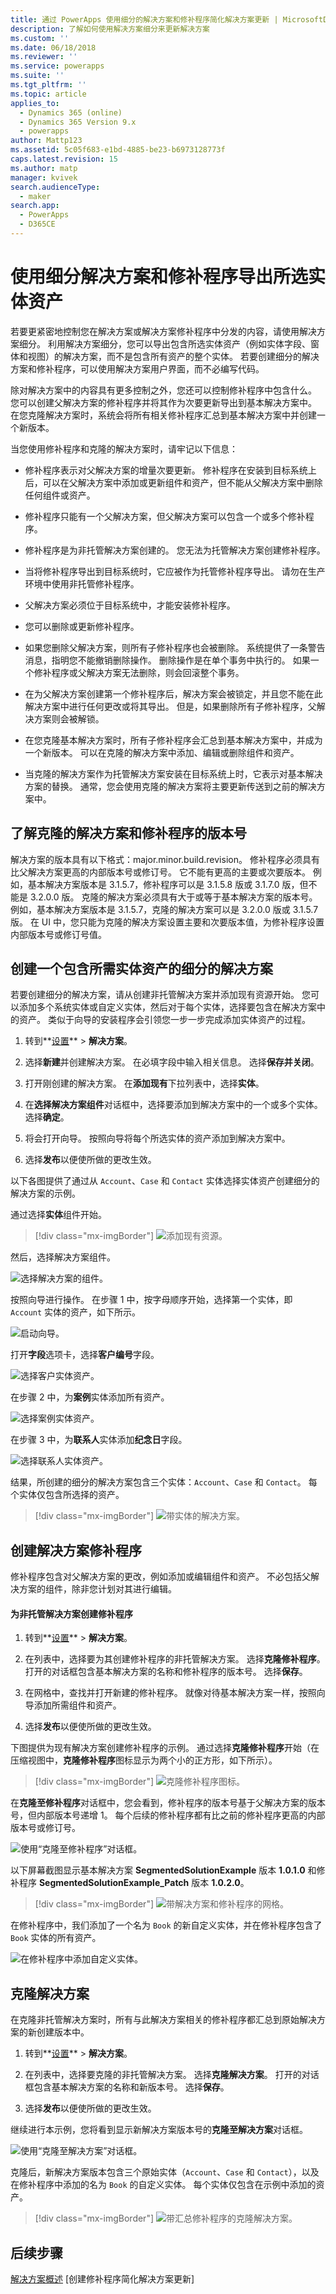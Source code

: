 ```yaml
---
title: 通过 PowerApps 使用细分的解决方案和修补程序简化解决方案更新 | MicrosoftDocs
description: 了解如何使用解决方案细分来更新解决方案
ms.custom: ''
ms.date: 06/18/2018
ms.reviewer: ''
ms.service: powerapps
ms.suite: ''
ms.tgt_pltfrm: ''
ms.topic: article
applies_to:
  - Dynamics 365 (online)
  - Dynamics 365 Version 9.x
  - powerapps
author: Mattp123
ms.assetid: 5c05f683-e1bd-4885-be23-b6973128773f
caps.latest.revision: 15
ms.author: matp
manager: kvivek
search.audienceType:
  - maker
search.app:
  - PowerApps
  - D365CE
---
```

# <a name="use-segmented-solutions-and-patches-to-export-selected-entity-assets"></a>使用细分解决方案和修补程序导出所选实体资产

若要更紧密地控制您在解决方案或解决方案修补程序中分发的内容，请使用解决方案细分。 利用解决方案细分，您可以导出包含所选实体资产（例如实体字段、窗体和视图）的解决方案，而不是包含所有资产的整个实体。 若要创建细分的解决方案和修补程序，可以使用解决方案用户界面，而不必编写代码。  
  
 除对解决方案中的内容具有更多控制之外，您还可以控制修补程序中包含什么。 您可以创建父解决方案的修补程序并将其作为次要更新导出到基本解决方案中。 在您克隆解决方案时，系统会将所有相关修补程序汇总到基本解决方案中并创建一个新版本。  
  
 当您使用修补程序和克隆的解决方案时，请牢记以下信息：  
  
-   修补程序表示对父解决方案的增量次要更新。 修补程序在安装到目标系统上后，可以在父解决方案中添加或更新组件和资产，但不能从父解决方案中删除任何组件或资产。  
  
-   修补程序只能有一个父解决方案，但父解决方案可以包含一个或多个修补程序。  
  
-   修补程序是为非托管解决方案创建的。 您无法为托管解决方案创建修补程序。  
  
-   当将修补程序导出到目标系统时，它应被作为托管修补程序导出。 请勿在生产环境中使用非托管修补程序。  
  
-   父解决方案必须位于目标系统中，才能安装修补程序。  
  
-   您可以删除或更新修补程序。  
  
-   如果您删除父解决方案，则所有子修补程序也会被删除。 系统提供了一条警告消息，指明您不能撤销删除操作。 删除操作是在单个事务中执行的。 如果一个修补程序或父解决方案无法删除，则会回滚整个事务。  
  
-   在为父解决方案创建第一个修补程序后，解决方案会被锁定，并且您不能在此解决方案中进行任何更改或将其导出。 但是，如果删除所有子修补程序，父解决方案则会被解锁。  
  
-   在您克隆基本解决方案时，所有子修补程序会汇总到基本解决方案中，并成为一个新版本。 可以在克隆的解决方案中添加、编辑或删除组件和资产。  
  
-   当克隆的解决方案作为托管解决方案安装在目标系统上时，它表示对基本解决方案的替换。 通常，您会使用克隆的解决方案将主要更新传送到之前的解决方案中。  
  
## <a name="understanding-version-numbers-for-cloned-solutions-and-patches"></a>了解克隆的解决方案和修补程序的版本号  
 解决方案的版本具有以下格式：major.minor.build.revision。 修补程序必须具有比父解决方案更高的内部版本号或修订号。 它不能有更高的主要或次要版本。 例如，基本解决方案版本是 3.1.5.7，修补程序可以是 3.1.5.8 版或 3.1.7.0 版，但不能是 3.2.0.0 版。 克隆的解决方案必须具有大于或等于基本解决方案的版本号。 例如，基本解决方案版本是 3.1.5.7，克隆的解决方案可以是 3.2.0.0 版或 3.1.5.7 版。 在 UI 中，您只能为克隆的解决方案设置主要和次要版本值，为修补程序设置内部版本号或修订号值。  
  
## <a name="create-a-segmented-solution-with-the-entity-assets-you-want"></a>创建一个包含所需实体资产的细分的解决方案  
 若要创建细分的解决方案，请从创建非托管解决方案并添加现有资源开始。 您可以添加多个系统实体或自定义实体，然后对于每个实体，选择要包含在解决方案中的资产。 类似于向导的安装程序会引领您一步一步完成添加实体资产的过程。  
  
1. 转到**[设置](../model-driven-apps/advanced-navigation.md#settings)** > **解决方案**。   
  
2.  选择**新建**并创建解决方案。 在必填字段中输入相关信息。 选择**保存并关闭**。  
  
3.  打开刚创建的解决方案。 在**添加现有**下拉列表中，选择**实体**。  
  
4.  在**选择解决方案组件**对话框中，选择要添加到解决方案中的一个或多个实体。 选择**确定**。  
  
5.  将会打开向导。 按照向导将每个所选实体的资产添加到解决方案中。  
  
6.  选择**发布**以便使所做的更改生效。  
  
 以下各图提供了通过从 `Account`、`Case` 和 `Contact` 实体选择实体资产创建细分的解决方案的示例。  
  
 通过选择**实体**组件开始。  

 > [!div class="mx-imgBorder"] 
 > ![添加现有资源。](media/solution-segmentation-add-existing-resources-admin.png "添加现有资源。")  
  
 然后，选择解决方案组件。  
  
 ![选择解决方案的组件。](media/solution-segmentation-select-components-admin.png "选择解决方案的组件。")  
  
 按照向导进行操作。 在步骤 1 中，按字母顺序开始，选择第一个实体，即 `Account` 实体的资产，如下所示。  
  
 ![启动向导。](media/solution-segmentation-wizard-starts-admin.png "启动向导。")  
  
 打开**字段**选项卡，选择**客户编号**字段。  
  
 ![选择客户实体资产。](media/solution-segmentation-select-account-assets-admin.png "选择客户实体资产。")  
  
 在步骤 2 中，为**案例**实体添加所有资产。  
  
 ![选择案例实体资产。](media/solution-segmentation-select-case-assets-admin.png "选择案例实体资产。")  
  
 在步骤 3 中，为**联系人**实体添加**纪念日**字段。  
  
 ![选择联系人实体资产。](media/solution-segmentation-select-contact-assets-admin.png "选择联系人实体资产。")  
  
 结果，所创建的细分的解决方案包含三个实体：`Account`、`Case` 和 `Contact`。 每个实体仅包含所选择的资产。  
  
 > [!div class="mx-imgBorder"] 
 > ![带实体的解决方案。](media/solution-segmentation-solution-entities-admin.png "带实体的解决方案。")  
  
## <a name="create-a-solution-patch"></a>创建解决方案修补程序  
 修补程序包含对父解决方案的更改，例如添加或编辑组件和资产。 不必包括父解决方案的组件，除非您计划对其进行编辑。  
  
 #### <a name="create-a-patch-for-an-unmanaged-solution"></a>为非托管解决方案创建修补程序  
  
1. 转到**[设置](../model-driven-apps/advanced-navigation.md#settings)** > **解决方案**。   
  
2.  在列表中，选择要为其创建修补程序的非托管解决方案。 选择**克隆修补程序**。 打开的对话框包含基本解决方案的名称和修补程序的版本号。 选择**保存**。  
  
3.  在网格中，查找并打开新建的修补程序。 就像对待基本解决方案一样，按照向导添加所需组件和资产。  
  
4.  选择**发布**以便使所做的更改生效。  
  
 下图提供为现有解决方案创建修补程序的示例。 通过选择**克隆修补程序**开始（在压缩视图中，**克隆修补程序**图标显示为两个小的正方形，如下所示）。  
  
 > [!div class="mx-imgBorder"] 
 > ![克隆修补程序图标。](media/solution-segmentation-click-patch-icon-admin.png "克隆修补程序图标。")  
  
 在**克隆至修补程序**对话框中，您会看到，修补程序的版本号基于父解决方案的版本号，但内部版本号递增 1。 每个后续的修补程序都有比之前的修补程序更高的内部版本号或修订号。  
  
 ![使用“克隆至修补程序”对话框。](media/solution-segmentation-clone-patch-dialog-admin.png "使用“克隆至修补程序”对话框。")  
  
 以下屏幕截图显示基本解决方案 **SegmentedSolutionExample** 版本 **1.0.1.0** 和修补程序 **SegmentedSolutionExample_Patch** 版本 **1.0.2.0**。  
  
 > [!div class="mx-imgBorder"] 
 > ![带解决方案和修补程序的网格。](media/solution-segmentation-solution-patch-grid-admin.png "带解决方案和修补程序的网格。")  
  
 在修补程序中，我们添加了一个名为 `Book` 的新自定义实体，并在修补程序包含了 `Book` 实体的所有资产。  
  
 ![在修补程序中添加自定义实体。](media/solution-segmentation-add-book-patch-admin.png "在修补程序中添加自定义实体。")  
  
## <a name="clone-a-solution"></a>克隆解决方案  
 在克隆非托管解决方案时，所有与此解决方案相关的修补程序都汇总到原始解决方案的新创建版本中。  
  
1. 转到**[设置](../model-driven-apps/advanced-navigation.md#settings)** > **解决方案**。   
  
2.  在列表中，选择要克隆的非托管解决方案。 选择**克隆解决方案**。 打开的对话框包含基本解决方案的名称和新版本号。 选择**保存**。  
  
3.  选择**发布**以便使所做的更改生效。  
  
 继续进行本示例，您将看到显示新解决方案版本号的**克隆至解决方案**对话框。  
  
 ![使用“克隆至解决方案”对话框。](media/solution-segmentation-clone-solution-dialog-admin.png "使用“克隆至解决方案”对话框。")  
  
 克隆后，新解决方案版本包含三个原始实体（`Account`、`Case` 和 `Contact`），以及在修补程序中添加的名为 `Book` 的自定义实体。 每个实体仅包含在示例中添加的资产。  
  
 > [!div class="mx-imgBorder"] 
 > ![带汇总修补程序的克隆解决方案。](media/solution-segmentation-solution-rolled-up-patch-admin.png "带汇总修补程序的克隆解决方案。")  
  
## <a name="next-steps"></a>后续步骤  
 [解决方案概述](solutions-overview.md) [创建修补程序简化解决方案更新]


